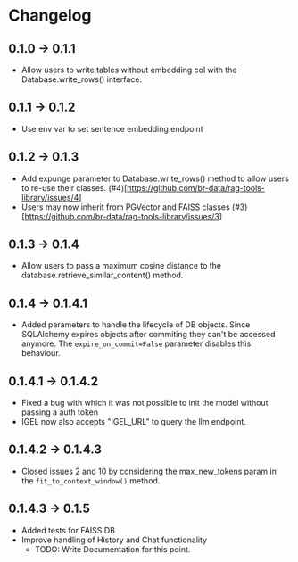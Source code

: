 # Changelog

## 0.1.0 -> 0.1.1
- Allow users to write tables without embedding col with the Database.write_rows() interface.

## 0.1.1 -> 0.1.2
- Use env var to set sentence embedding endpoint

## 0.1.2 -> 0.1.3
- Add expunge parameter to Database.write_rows() method to allow users to re-use their classes.
  (#4)[https://github.com/br-data/rag-tools-library/issues/4]
- Users may now inherit from PGVector and FAISS classes 
  (#3)[https://github.com/br-data/rag-tools-library/issues/3]

## 0.1.3 -> 0.1.4
- Allow users to pass a maximum cosine distance to the database.retrieve_similar_content() method.

## 0.1.4 -> 0.1.4.1
- Added parameters to handle the lifecycle of DB objects. Since SQLAlchemy expires objects after commiting they can't 
be accessed anymore. The `expire_on_commit=False` parameter disables this behaviour.

## 0.1.4.1 -> 0.1.4.2
- Fixed a bug with which it was not possible to init the model without passing a auth token
- IGEL now also accepts "IGEL_URL" to query the llm endpoint.

## 0.1.4.2 -> 0.1.4.3
- Closed issues [2](https://github.com/br-data/rag-tools-library/issues/2) and [10](https://github.com/br-data/rag-tools-library/issues/10)
by considering the max_new_tokens param in the `fit_to_context_window()` method. 

## 0.1.4.3 -> 0.1.5
- Added tests for FAISS DB
- Improve handling of History and Chat functionality
	- TODO: Write Documentation for this point.
